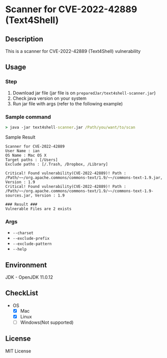 # Scanner for CVE-2022-42889 (Text4Shell)

## Description
This is a scanner for CVE-2022-42889 (Text4Shell) vulnerability

## Usage
### Step
1. Download jar file (jar file is on `preparedJar/text4shell-scanner.jar`)
2. Check java version on your system
3. Run jar file with args (refer to the following example)

### Sample command
```cmd
> java -jar text4shell-scanner.jar /Path/you/want/to/scan
```

Sample Result
```
Scanner for CVE-2022-42889
User Name : ian
OS Name : Mac OS X
Target paths : [/Users]
Exclude paths : [/.Trash, /Dropbox, /Library]

Critical! Found vulnerability(CVE-2022-42889)! Path : /Path/~~/org.apache.commons/commons-text/1.9/~~/commons-text-1.9.jar, Version : 1.9
Critical! Found vulnerability(CVE-2022-42889)! Path : /Path/~~/org.apache.commons/commons-text/1.9/~~/commons-text-1.9-sources.jar, Version : 1.9

### Result ###
Vulnerable Files are 2 exists
```

### Args
- `--charset`
- `--exclude-prefix`
- `--exclude-pattern`
- `--help`

## Environment
JDK - OpenJDK 11.0.12

## CheckList
- OS
  - [x] Mac
  - [x] Linux
  - [ ] Windows(Not supported)

## License
MIT License
